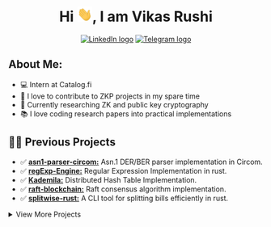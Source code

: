 
<h1 align="center">Hi <img src="https://raw.githubusercontent.com/ABSphreak/ABSphreak/master/gifs/Hi.gif" width="30px">, I am Vikas Rushi </h1>
<p align="center">
  <a href="https://www.linkedin.com/in/vikas-rushi/"><img src="https://img.shields.io/static/v1?label=LinkedIn&message=vikas-rushi&style=flat-square&logo=LinkedIn&color=blue" alt="LinkedIn logo" /></a>
  <a href="https://t.me/vikasrushi"><img src="https://img.shields.io/static/v1?label=Telegram&message=@vikasrushi&style=flat-square&logo=Telegram&color=2CA5E0" alt="Telegram logo" /></a>
</p>

## About Me:
- 💻 Intern at Catalog.fi
- 🔗 I love to contribute to ZKP projects in my spare time
- 🔐 Currently researching ZK and public key cryptography
- 📚 I love coding research papers into practical implementations

## 👨‍💻 Previous Projects

- ✅ [**asn1-parser-circom:**](https://github.com/zkemail/asn1-parser-circom) Asn.1 DER/BER parser implementation in Circom.
- ✅ [**regExp-Engine:**](https://github.com/0xVikasRushi/regExp-Engine) Regular Expression Implementation in rust.
- ✅ [**Kademila:**](https://github.com/0xVikasRushi/kademila) Distributed Hash Table Implementation.
- ✅ [**raft-blockchain:**](https://github.com/0xVikasRushi/raft-blockchain) Raft consensus algorithm implementation.
- ✅ [**splitwise-rust:**](https://github.com/0xVikasRushi/splitwise-rust) A CLI tool for splitting bills efficiently in rust.

<details><summary>View More Projects</summary>
  
- ✅ [**OpenIssueMointor:**](https://github.com/0xVikasRushi/OpenIssueMonitor) Notification system designed for tracking specific labels for GitHub issues.
- ✅ [**ipfs-encrypt:**](https://github.com/0xVikasRushi/ipfs-encrypt) npm package for upload/download encrypted folders to/from IPFS using AES-256-CBC encryption.
- ✅ [**VerifyChainX:**](https://github.com/0xVikasRushi/VerifyChainX) Quadratic Voting App, integrates Anon Aadhaar Authentication for secure identification and a ERC4337 Wallet compatible.
- ✅ [**eamcet.info:**](https://eamcet.info/) Test Engine for Eamcet Entrance Exam with interface as Offical Exam.
- ✅ [**log-ingestion:**](https://github.com/0xVikasRushi/log-ingestion) Scalable Log Management system with query interface.
- ✅ [**GRIET-2k23:**](https://github.com/c-shubh/GRIET-2k23) Offline Smart Attendance Management App.

</details>
  
<!---
## 📊 GitHub Stats

[![stats widget]][0xVikasRushi-user]
[![language widget]][0xVikasRushi-user]

[0xVikasRushi-user]: https://github.com/0xVikasRushi/0xVikasRushi
[stats widget]: https://github-readme-stats.vercel.app/api?username=0xVikasRushi&hide=issues&show_icons=true&line_height=25&count_private=true&title_color=C9D1D9&text_color=c9cacc&icon_color=04AFD3&bg_color=121820&hide_border=true&custom_title=GitHub%20Stats
[language widget]: https://github-readme-stats.vercel.app/api/top-langs/?username=0xVikasRushi&langs_count=6&hide=css,html,less&line_height=25&title_color=C9D1D9&text_color=c9cacc&icon_color=04AFD3&bg_color=121820&count_private=true&hide_border=true&layout=compact&card_width=265
[activity graph]: https://activity-graph.herokuapp.com/graph?username=timoftime&bg_color=0D1117&title_color=C9D1D9&color=c9cacc&line=04AFD3&point=04AFD3&hide_border=true&custom_title=Timothy's%20Contribution%20Graph
-->

